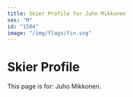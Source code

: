 ```yaml
---
title: Skier Profile for Juho Mikkonen
sex: "M"
id: "1504"
image: "/img/flags/fin.svg" 
---
```


# Skier Profile

This page is for: Juho Mikkonen.
    